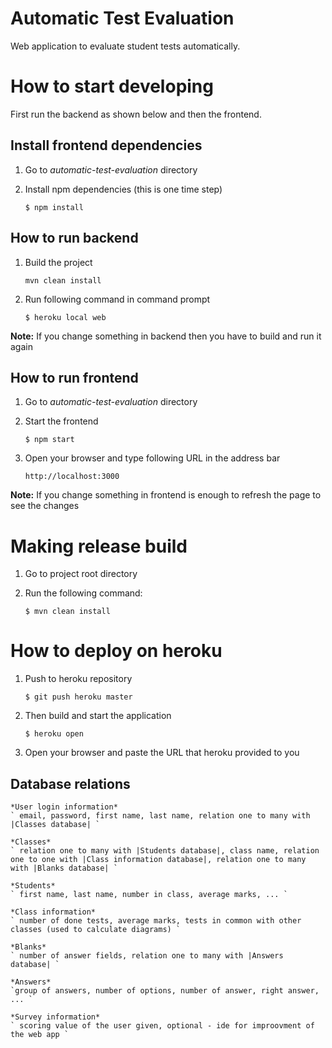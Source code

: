 Automatic Test Evaluation
======================

Web application to evaluate student tests automatically.

# How to start developing

First run the backend as shown below and then the frontend.

Install frontend dependencies
-----------------------------
1. Go to *automatic-test-evaluation* directory
2. Install npm dependencies (this is one time step)

    `$ npm install`

How to run backend
------------------
1. Build the project

    `mvn clean install`
2. Run following command in command prompt

    `$ heroku local web`

**Note:** If you change something in backend then you have to build and run it again

How to run frontend
-------------------
1. Go to *automatic-test-evaluation* directory
2. Start the frontend
   
    `$ npm start`
3. Open your browser and type following URL in the address bar

    `http://localhost:3000`

**Note:** If you change something in frontend is enough to refresh the page to see the changes


# Making release build

1. Go to project root directory
2. Run the following command:

    `$ mvn clean install`

# How to deploy on heroku
1. Push to heroku repository

    `$ git push heroku master`
2. Then build and start the application

    `$ heroku open`
3. Open your browser and paste the URL that heroku provided to you

Database relations
------------------
    *User login information*
    ` email, password, first name, last name, relation one to many with |Classes database| `
    
    *Classes*
    ` relation one to many with |Students database|, class name, relation one to one with |Class information database|, relation one to many with |Blanks database| `
    
    *Students*
    ` first name, last name, number in class, average marks, ... `
    
    *Class information*
    ` number of done tests, average marks, tests in common with other classes (used to calculate diagrams) `
    
    *Blanks*
    ` number of answer fields, relation one to many with |Answers database| `
    
    *Answers*
    `group of answers, number of options, number of answer, right answer, ... `
    
    *Survey information*
    ` scoring value of the user given, optional - ide for improovment of the web app `
